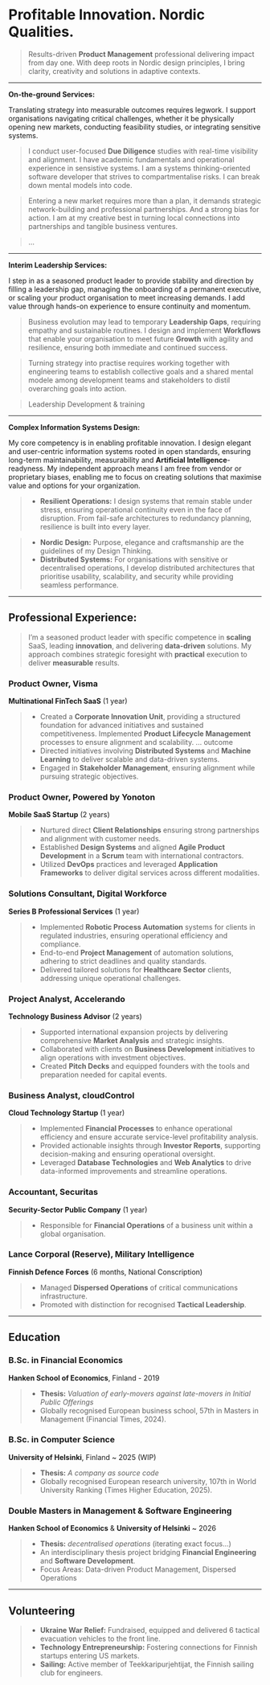 # Profitable Innovation. Nordic Qualities.
> Results-driven **Product Management** professional delivering impact from day one. With deep roots in Nordic design principles, I bring clarity, creativity and solutions in adaptive contexts.

---

**On-the-ground Services:**

Translating strategy into measurable outcomes requires legwork. I support organisations navigating critical challenges, whether it be physically opening new markets, conducting feasibility studies, or integrating sensitive systems. 

> I conduct user-focused **Due Diligence** studies with real-time visibility and alignment. I have academic fundamentals and operational experience in sensistive systems. I am a systems thinking-oriented software developer that strives to compartmentalise risks. I can break down mental models into code.

> Entering a new market requires more than a plan, it demands strategic network-building and professional partnerships. And a strong bias for action. I am at my creative best in turning local connections into partnerships and tangible business ventures.

> ...

---

**Interim Leadership Services:**

I step in as a seasoned product leader to provide stability and direction by filling a leadership gap, managing the onboarding of a permanent executive, or scaling your product organisation to meet increasing demands. I add value through hands-on experience to ensure continuity and momentum.

> Business evolution may lead to temporary  **Leadership Gaps**, requiring empathy and sustainable routines. I design and implement **Workflows** that enable your organisation to meet future **Growth** with agility and resilience, ensuring both immediate and continued success.

> Turning strategy into practise requires working together with engineering teams to establish collective goals and a shared mental modele among development teams and stakeholders to distil overarching goals into action.

> Leadership Development & training 


---

**Complex Information Systems Design:**

My core competency is in enabling profitable innovation. I design elegant and user-centric information systems rooted in open standards, ensuring long-term maintainability, measurability and **Artificial Intelligence**-readyness. My independent approach means I am free from vendor or proprietary biases, enabling me to focus on creating solutions that maximise value and options for your organization.

>  - **Resilient Operations:**  I design systems that remain stable under stress, ensuring operational continuity even in the face of disruption. From fail-safe architectures to redundancy planning, resilience is built into every layer.

>  - **Nordic Design:** Purpose, elegance and craftsmanship are the guidelines of my Design Thinking. 
>  - **Distributed Systems:** For organisations with sensitive or decentralised operations, I develop distributed architectures that prioritise usability, scalability, and security while providing seamless performance.


---

## Professional Experience:

> I’m a seasoned product leader with specific competence in **scaling** SaaS, leading **innovation**, and delivering **data-driven** solutions. My approach combines strategic foresight with **practical** execution to deliver **measurable** results.

### Product Owner, Visma  
**Multinational FinTech SaaS** (1 year) 

>   - Created a **Corporate Innovation Unit**, providing a structured foundation for advanced initiatives and sustained competitiveness. Implemented **Product Lifecycle Management** processes to ensure alignment and scalability. ... outcome
>   - Directed initiatives involving **Distributed Systems** and **Machine Learning** to deliver scalable and data-driven systems.
>   - Engaged in **Stakeholder Management**, ensuring alignment while pursuing strategic objectives.


### Product Owner, Powered by Yonoton
**Mobile SaaS Startup** (2 years)  

>   - Nurtured direct **Client Relationships** ensuring strong partnerships and alignment with customer needs.
>   - Established **Design Systems** and aligned **Agile Product Development** in a **Scrum** team with international contractors.
>   - Utilized **DevOps** practices and leveraged **Application Frameworks** to deliver digital services across different modalities.



### Solutions Consultant, Digital Workforce  
**Series B Professional Services** (1 year)

>   - Implemented **Robotic Process Automation** systems for clients in regulated industries, ensuring operational efficiency and compliance.
>   - End-to-end **Project Management** of automation solutions, adhering to strict deadlines and quality standards.  
>   - Delivered tailored solutions for **Healthcare Sector** clients, addressing unique operational challenges.



### Project Analyst, Accelerando  
**Technology Business Advisor**  (2 years)

>   - Supported international expansion projects by delivering comprehensive **Market Analysis** and strategic insights.
>   - Collaborated with clients on **Business Development** initiatives to align operations with investment objectives.
>   - Created **Pitch Decks** and equipped founders with the tools and preparation needed for capital events.


### Business Analyst, cloudControl  
**Cloud Technology Startup**  (1 year)

>   - Implemented **Financial Processes** to enhance operational efficiency and ensure accurate service-level profitability analysis.  
>   - Provided actionable insights through **Investor Reports**, supporting decision-making and ensuring operational oversight.
>   - Leveraged **Database Technologies** and **Web Analytics** to drive data-informed improvements and streamline operations.



### Accountant, Securitas  
**Security-Sector Public Company** (1 year)

>   - Responsible for **Financial Operations** of a business unit within a global organisation.  




### Lance Corporal (Reserve), Military Intelligence  
**Finnish Defence Forces** (6 months, National Conscription) 

>   - Managed **Dispersed Operations** of critical communications infrastructure.
>   - Promoted with distinction for recognised **Tactical Leadership**.

---

## Education


### B.Sc. in Financial Economics
**Hanken School of Economics**, Finland - 2019
>   - **Thesis:** *Valuation of early-movers against late-movers in Initial Public Offerings*
>   - Globally recognised European business school, 57th in Masters in Management (Financial Times, 2024).


### B.Sc. in Computer Science
**University of Helsinki**, Finland ~ 2025 (WIP)
>  - **Thesis:**   *A company as source code*
>  - Globally recognised European research university, 107th in World University Ranking (Times Higher Education, 2025).   
 

### Double Masters in Management & Software Engineering  
**Hanken School of Economics** & **University of Helsinki** ~ 2026
> - **Thesis:** *decentralised  operations* (iterating exact focus...)
> - An interdisciplinary thesis project bridging **Financial Engineering** and **Software Development**.
> - Focus Areas: Data-driven Product Management, Dispersed Operations

---
## Volunteering  

> - **Ukraine War Relief:** Fundraised, equipped and delivered 6 tactical evacuation vehicles to the front line.
> - **Technology Entrepreneurship:** Fostering connections for Finnish startups entering US markets.
> - **Sailing:** Active member of Teekkaripurjehtijat, the Finnish sailing club for engineers.
